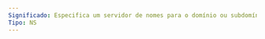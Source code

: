 ```yaml
---
Significado: Especifica um servidor de nomes para o domínio ou subdomínio. É um host que tem uma cópia do bando de dados para um domínio
Tipo: NS
---
```

